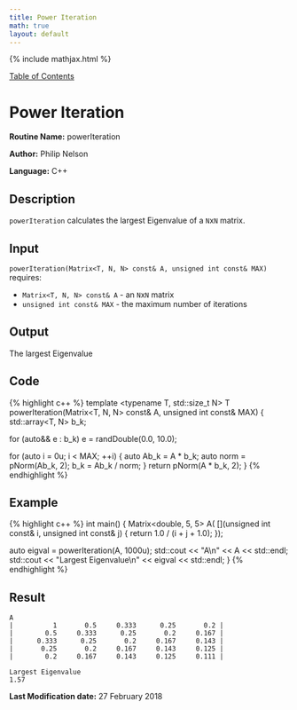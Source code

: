 ```yaml
---
title: Power Iteration
math: true
layout: default
---
```


{% include mathjax.html %}

<a href="https://philipnelson5.github.io/MATH5620/SoftwareManual"> Table of Contents </a>
# Power Iteration

**Routine Name:** powerIteration

**Author:** Philip Nelson

**Language:** C++

## Description

`powerIteration` calculates the largest Eigenvalue of a `N`x`N` matrix.

## Input


`powerIteration(Matrix<T, N, N> const& A, unsigned int const& MAX)` requires:

* `Matrix<T, N, N> const& A` - an `N`x`N` matrix
* `unsigned int const& MAX` - the maximum number of iterations

## Output

The largest Eigenvalue

## Code
{% highlight c++ %}
template <typename T, std::size_t N>
T powerIteration(Matrix<T, N, N> const& A, unsigned int const& MAX)
{
  std::array<T, N> b_k;

  for (auto&& e : b_k)
    e = randDouble(0.0, 10.0);

  for (auto i = 0u; i < MAX; ++i)
  {
    auto Ab_k = A * b_k;
    auto norm = pNorm(Ab_k, 2);
    b_k = Ab_k / norm;
  }
  return pNorm(A * b_k, 2);
}
{% endhighlight %}

## Example
{% highlight c++ %}
int main()
{
  Matrix<double, 5, 5> A(
    [](unsigned int const& i, unsigned int const& j) { return 1.0 / (i + j + 1.0); });

  auto eigval = powerIteration(A, 1000u);
  std::cout << "A\n" << A << std::endl;
  std::cout << "Largest Eigenvalue\n" << eigval << std::endl;
}
{% endhighlight %}

## Result
```
A
|          1       0.5     0.333      0.25       0.2 |
|        0.5     0.333      0.25       0.2     0.167 |
|      0.333      0.25       0.2     0.167     0.143 |
|       0.25       0.2     0.167     0.143     0.125 |
|        0.2     0.167     0.143     0.125     0.111 |

Largest Eigenvalue
1.57

```

**Last Modification date:** 27 February 2018
